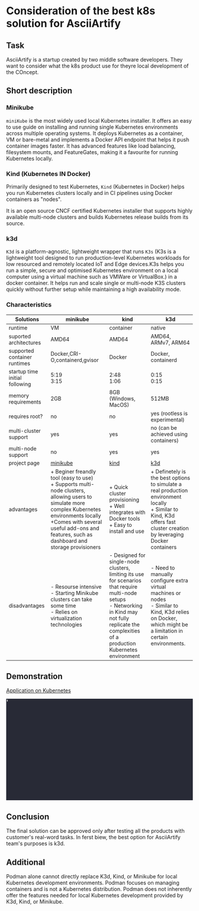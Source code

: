 # Consideration of the best k8s solution for AsciiArtify

## Task
AsciiArtify is a startup created by two middle software developers. They want to consider what the k8s product use for theyre local development of the COncept.

## Short description
### Minikube
`miniKube` is the most widely used local Kubernetes installer. It offers an easy to use guide on installing and running single Kubernetes environments across multiple operating systems. It deploys Kubernetes as a container, VM or bare-metal and implements a Docker API endpoint that helps it push container images faster. It has advanced features like load balancing, filesystem mounts, and FeatureGates, making it a favourite for running Kubernetes locally. 

### Kind (Kubernetes IN Docker)
Primarily designed to test Kubernetes, `Kind` (Kubernetes in Docker) helps you run Kubernetes clusters locally and in CI pipelines using Docker containers as "nodes".

It is an open source CNCF certified Kubernetes installer that supports highly available multi-node clusters and builds Kubernetes release builds from its source.

### k3d
`K3d` is a platform-agnostic, lightweight wrapper that runs `K3s` (K3s is a lightweight tool designed to run production-level Kubernetes workloads for low resourced and remotely located IoT and Edge devices.K3s helps you run a simple, secure and optimised Kubernetes environment on a local computer using a virtual machine such as VMWare or VirtualBox.) in a docker container. It helps run and scale single or multi-node K3S clusters quickly without further setup while maintaining a high availability mode.

### Characteristics

| **Solutions**   | **minikube**    | **kind**     | **k3d**      |
|--------------------------------------------------|--------------------------------------------------|--------------------------------------------------|--------------------------------------------------|
| runtime | VM | container | native |
|  suported<br>architectures | AMD64 | AMD64 | AMD64, ARMv7, ARM64 |
|  supported container runtimes| Docker,CRI-O,containerd,gvisor | Docker | Docker, containerd |
|  startup time initial<br>following | 5:19 <br> 3:15 | 2:48 <br> 1:06 | 0:15 <br> 0:15|
|  memory requirements | 2GB | 8GB (Windows, MacOS) | 512MB|
|  requires root? | no | no | yes (rootless is experimental) |
|  multi-cluster support | yes | yes | no (can be achieved using containers) |
|  multi-node support | no | yes | yes |
|  project page | [minikube](https://minikube.sigs.k8s.io/docs/) | [kind](https://kind.sigs.k8s.io/) | [k3d](https://k3s.io/)|
|  advantages | + Beginer freandly tool (easy to use)<br>+ Supports multi-node clusters, allowing users to simulate more complex Kubernetes environments locally<br>+Comes with several useful add-ons and features, such as dashboard and storage provisioners|  + Quick cluster provisioning<br>+ Well integrates with Docker tools<br>+ Easy to install and use | + Definetely is the best options to simulate a real production environment locally<br>+ Similar to Kind, K3d offers fast cluster creation by leveraging Docker containers  |
|  disadvantages | - Resourse intensive<br>- Starting Minikube clusters can take some time<br>- Relies on virtualization technologies| - Designed for single-node clusters, limiting its use for scenarios that require multi-node setups<br>- Networking in Kind may not fully replicate the complexities of a production Kubernetes environment | - Need to manually configure extra virtual machines or nodes<br>- Similar to Kind, K3d relies on Docker, which might be a limitation in certain environments. |

## Demonstration
[Application on Kubernetes](./../img/625998.gif)

![Application on Kubernetes](https://github.com/vit-um/AsciiArtify/blob/main/doc/.img/622883.gif)   

## Conclusion
The final solution can be approved only after testing all the products with customer's real-word tasks. In ferst biew, the best option for AsciiArtify team's purposes is k3d.

## Additional

Podman alone cannot directly replace K3d, Kind, or Minikube for local Kubernetes development environments. 
Podman focuses on managing containers and is not a Kubernetes distribution. 
Podman does not inherently offer the features needed for local Kubernetes development provided by K3d, Kind, or Minikube.